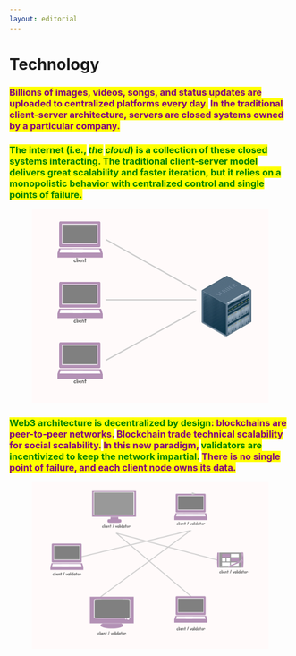 ```yaml
---
layout: editorial
---
```


# Technology

### <mark style="color:purple;">Billions of images, videos, songs, and status updates are uploaded to centralized platforms every day.</mark> <mark style="color:purple;"></mark><mark style="color:purple;">**In the traditional client-server architecture, servers are closed systems owned by a particular company**</mark><mark style="color:purple;">.</mark>

<mark style="color:purple;"></mark>

### <mark style="color:green;">The internet (i.e.,</mark> <mark style="color:green;"></mark>_<mark style="color:green;">the</mark>_ <mark style="color:green;"></mark><mark style="color:green;"></mark> <mark style="color:green;"></mark>_<mark style="color:green;">cloud</mark>_<mark style="color:green;">) is a collection of these closed systems interacting. The traditional client-server model delivers great scalability and faster iteration, but it relies on a monopolistic behavior with centralized control and single points of failure.</mark>

<mark style="color:green;"></mark>

<figure><img src="../../../../../../.gitbook/assets/AdpMVFtZ1WJPdYcs54pfy.png" alt=""><figcaption></figcaption></figure>

### <mark style="color:green;">**Web3 architecture is decentralized by design**</mark><mark style="color:purple;">: blockchains are peer-to-peer networks.</mark> <mark style="color:purple;"></mark><mark style="color:purple;">**Blockchain trade technical scalability for social scalability.**</mark> <mark style="color:purple;"></mark><mark style="color:purple;">In this new paradigm,</mark> <mark style="color:green;">validators are incentivized to keep the network impartial.</mark> <mark style="color:purple;">There is no single point of failure, and each client node owns its data.</mark>

<figure><img src="../../../../../../.gitbook/assets/zVSKGKQKyHkL0Tc3YSQJE.png" alt=""><figcaption></figcaption></figure>
